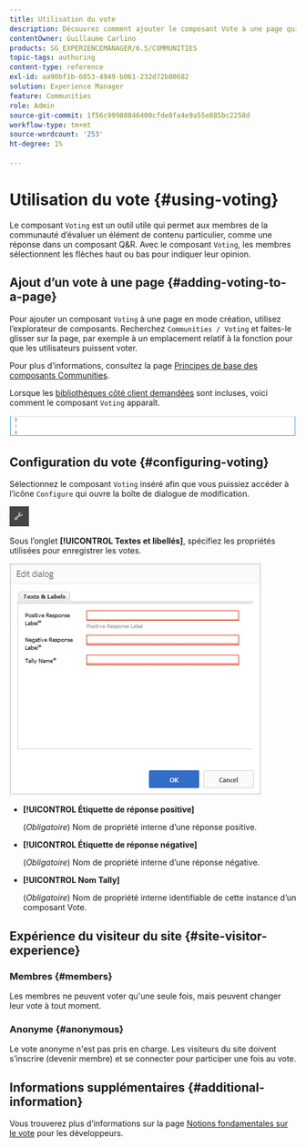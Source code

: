 ```yaml
---
title: Utilisation du vote
description: Découvrez comment ajouter le composant Vote à une page qui permet aux membres de la communauté connectés d’évaluer un élément de contenu particulier, tel qu’une réponse.
contentOwner: Guillaume Carlino
products: SG_EXPERIENCEMANAGER/6.5/COMMUNITIES
topic-tags: authoring
content-type: reference
exl-id: aa90bf1b-6053-4949-b061-232d72b80682
solution: Experience Manager
feature: Communities
role: Admin
source-git-commit: 1f56c99980846400cfde8fa4e9a55e885bc2258d
workflow-type: tm+mt
source-wordcount: '253'
ht-degree: 1%

---
```


# Utilisation du vote {#using-voting}

Le composant `Voting` est un outil utile qui permet aux membres de la communauté d’évaluer un élément de contenu particulier, comme une réponse dans un composant Q&amp;R. Avec le composant `Voting`, les membres sélectionnent les flèches haut ou bas pour indiquer leur opinion.

## Ajout d’un vote à une page {#adding-voting-to-a-page}

Pour ajouter un composant `Voting` à une page en mode création, utilisez l’explorateur de composants. Recherchez `Communities / Voting` et faites-le glisser sur la page, par exemple à un emplacement relatif à la fonction pour que les utilisateurs puissent voter.

Pour plus d’informations, consultez la page [Principes de base des composants Communities](basics.md).

Lorsque les [bibliothèques côté client demandées](essentials-voting.md#essentials-for-client-side) sont incluses, voici comment le composant `Voting` apparaît.

![voter-component](assets/voting-component.png)

## Configuration du vote {#configuring-voting}

Sélectionnez le composant `Voting` inséré afin que vous puissiez accéder à l’icône `Configure` qui ouvre la boîte de dialogue de modification.

![configure](assets/configure-new.png)

Sous l’onglet **[!UICONTROL Textes et libellés]**, spécifiez les propriétés utilisées pour enregistrer les votes.

![Vote-label](assets/voting-label.png)

* **[!UICONTROL Étiquette de réponse positive]**

  (*Obligatoire*) Nom de propriété interne d’une réponse positive.

* **[!UICONTROL Étiquette de réponse négative]**

  (*Obligatoire*) Nom de propriété interne d’une réponse négative.

* **[!UICONTROL Nom Tally]**

  (*Obligatoire*) Nom de propriété interne identifiable de cette instance d’un composant Vote.

## Expérience du visiteur du site {#site-visitor-experience}

### Membres {#members}

Les membres ne peuvent voter qu&#39;une seule fois, mais peuvent changer leur vote à tout moment.

### Anonyme {#anonymous}

Le vote anonyme n&#39;est pas pris en charge. Les visiteurs du site doivent s’inscrire (devenir membre) et se connecter pour participer une fois au vote.

## Informations supplémentaires {#additional-information}

Vous trouverez plus d’informations sur la page [Notions fondamentales sur le vote](essentials-voting.md) pour les développeurs.
